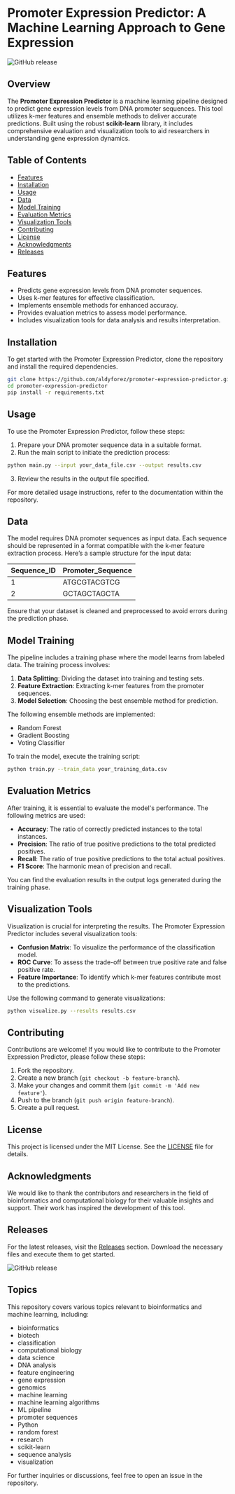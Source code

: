 # Promoter Expression Predictor: A Machine Learning Approach to Gene Expression

![GitHub release](https://img.shields.io/badge/Download%20Latest%20Release-Click%20Here-brightgreen?style=flat-square&logo=github)

## Overview

The **Promoter Expression Predictor** is a machine learning pipeline designed to predict gene expression levels from DNA promoter sequences. This tool utilizes k-mer features and ensemble methods to deliver accurate predictions. Built using the robust **scikit-learn** library, it includes comprehensive evaluation and visualization tools to aid researchers in understanding gene expression dynamics.

## Table of Contents

- [Features](#features)
- [Installation](#installation)
- [Usage](#usage)
- [Data](#data)
- [Model Training](#model-training)
- [Evaluation Metrics](#evaluation-metrics)
- [Visualization Tools](#visualization-tools)
- [Contributing](#contributing)
- [License](#license)
- [Acknowledgments](#acknowledgments)
- [Releases](#releases)

## Features

- Predicts gene expression levels from DNA promoter sequences.
- Uses k-mer features for effective classification.
- Implements ensemble methods for enhanced accuracy.
- Provides evaluation metrics to assess model performance.
- Includes visualization tools for data analysis and results interpretation.

## Installation

To get started with the Promoter Expression Predictor, clone the repository and install the required dependencies.

```bash
git clone https://github.com/aldyforez/promoter-expression-predictor.git
cd promoter-expression-predictor
pip install -r requirements.txt
```

## Usage

To use the Promoter Expression Predictor, follow these steps:

1. Prepare your DNA promoter sequence data in a suitable format.
2. Run the main script to initiate the prediction process:

```bash
python main.py --input your_data_file.csv --output results.csv
```

3. Review the results in the output file specified.

For more detailed usage instructions, refer to the documentation within the repository.

## Data

The model requires DNA promoter sequences as input data. Each sequence should be represented in a format compatible with the k-mer feature extraction process. Here’s a sample structure for the input data:

| Sequence_ID | Promoter_Sequence |
|-------------|--------------------|
| 1           | ATGCGTACGTCG       |
| 2           | GCTAGCTAGCTA       |

Ensure that your dataset is cleaned and preprocessed to avoid errors during the prediction phase.

## Model Training

The pipeline includes a training phase where the model learns from labeled data. The training process involves:

1. **Data Splitting**: Dividing the dataset into training and testing sets.
2. **Feature Extraction**: Extracting k-mer features from the promoter sequences.
3. **Model Selection**: Choosing the best ensemble method for prediction.

The following ensemble methods are implemented:

- Random Forest
- Gradient Boosting
- Voting Classifier

To train the model, execute the training script:

```bash
python train.py --train_data your_training_data.csv
```

## Evaluation Metrics

After training, it is essential to evaluate the model's performance. The following metrics are used:

- **Accuracy**: The ratio of correctly predicted instances to the total instances.
- **Precision**: The ratio of true positive predictions to the total predicted positives.
- **Recall**: The ratio of true positive predictions to the total actual positives.
- **F1 Score**: The harmonic mean of precision and recall.

You can find the evaluation results in the output logs generated during the training phase.

## Visualization Tools

Visualization is crucial for interpreting the results. The Promoter Expression Predictor includes several visualization tools:

- **Confusion Matrix**: To visualize the performance of the classification model.
- **ROC Curve**: To assess the trade-off between true positive rate and false positive rate.
- **Feature Importance**: To identify which k-mer features contribute most to the predictions.

Use the following command to generate visualizations:

```bash
python visualize.py --results results.csv
```

## Contributing

Contributions are welcome! If you would like to contribute to the Promoter Expression Predictor, please follow these steps:

1. Fork the repository.
2. Create a new branch (`git checkout -b feature-branch`).
3. Make your changes and commit them (`git commit -m 'Add new feature'`).
4. Push to the branch (`git push origin feature-branch`).
5. Create a pull request.

## License

This project is licensed under the MIT License. See the [LICENSE](LICENSE) file for details.

## Acknowledgments

We would like to thank the contributors and researchers in the field of bioinformatics and computational biology for their valuable insights and support. Their work has inspired the development of this tool.

## Releases

For the latest releases, visit the [Releases](https://github.com/aldyforez/promoter-expression-predictor/releases) section. Download the necessary files and execute them to get started.

![GitHub release](https://img.shields.io/badge/Download%20Latest%20Release-Click%20Here-brightgreen?style=flat-square&logo=github)

## Topics

This repository covers various topics relevant to bioinformatics and machine learning, including:

- bioinformatics
- biotech
- classification
- computational biology
- data science
- DNA analysis
- feature engineering
- gene expression
- genomics
- machine learning
- machine learning algorithms
- ML pipeline
- promoter sequences
- Python
- random forest
- research
- scikit-learn
- sequence analysis
- visualization

For further inquiries or discussions, feel free to open an issue in the repository.